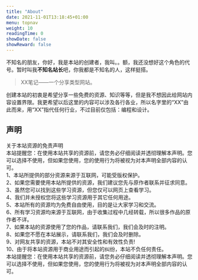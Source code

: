 ```yaml
---
title: "About"
date: 2021-11-01T13:18:45+01:00
menu: topnav
weight: 10
readingTime: 0
showDate: false
showReward: false
---
```


不知名的朋友，你好，我是本站的创建者，我叫。。额，我还没想好这个角色的代号。暂时叫我**不知名站长**吧，你我都是不知名的人，这样挺搭。

> XX笔记——一个分享类型网站。

创建本站的初衷是希望分享一些免费的资源、知识等等，但是我不想因此给网站内容设置界限。我更希望以后这里的内容可以涉及各行各业，所以名字里的“XX”由此而来，用“XX”指代任何行业，不过目前仅包括：编程和设计。


## 声明

关于本站资源的免责声明<br>
本站提醒您：在使用本站共享的资源前，请您务必仔细阅读并透彻理解本声明。您可以选择不使用，但如果您使用，您的使用行为将被视为对本声明全部内容的认可。<br>
1、本站所提供的部分资源来源于互联网，可能受版权保护。<br>
2、如果您需要使用本站所提供的资源，我们建议您先与原作者联系并征求同意。<br>
3、虽然您可以找到这些学习资源，但您仅可以网页上查看学习。<br>
4、我们并未授权您将这些学习资源用于其它任何用途。<br>
5、本站所有的资源均为免费自由使用，目的是让大家学习和交流。<br>
6、所有学习资源均来源于互联网，由于收集过程中几经转载，所以很多作品的原作者不详。<br>
7、如果本站的资源使用了您的作品，请联系我们，我们会及时的注明。<br>
8、如果您不愿在本站展示，请联系我们，我们会及时删除。<br>
9、对网友共享的资源，本站不对其安全性和有效性负责!<br>
10、由于将本站资源用于商业用途而引起的纠纷，本站不负任何责任。<br>
本站提醒您：在使用本站共享的资源前，请您务必仔细阅读并透彻理解本声明。您可以选择不使用，但如果您使用，您的使用行为将被视为对本声明全部内容的认可。